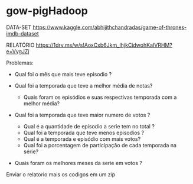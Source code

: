 # gow-pigHadoop

DATA-SET
https://www.kaggle.com/abhijithchandradas/game-of-thrones-imdb-dataset

RELATÓRIO
https://1drv.ms/w/s!AoxCxb6Jkm_IhjkCidwohKaIVRHM?e=VygJZj

Problemas:
* Qual foi o mês que mais teve episodio ?
* Qual foi a temporada que teve a melhor média de notas?
    * Quais foram os episódios e suas respectivas temporada com a melhor média?
* Qual foi a temporada que teve maior numero de votos ?
    * Qual é a quantidade de episodio a serie tem no total ?
    * Qual foi a temporada  que teve menos episodios ?
    * Qual é a temporada e episódio com mais votos?
    * Qual foi a porcentagem de participação de cada temporada na série?

* Quais foram os melhores meses da serie em votos ? 


Enviar o relatorio mais os codigos em um zip 
